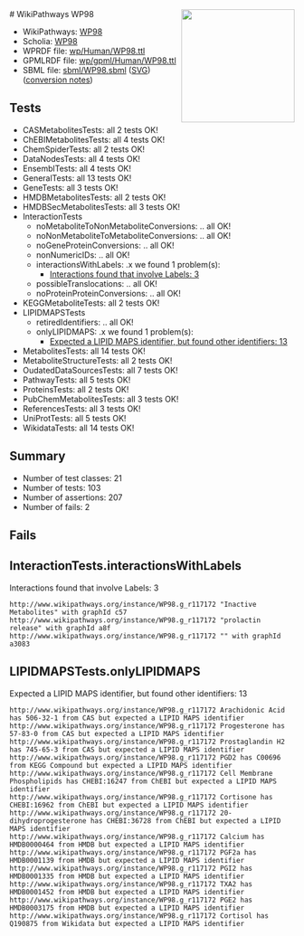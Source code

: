 <img style="float: right; width: 200px" src="../logo.png" />
# WikiPathways WP98

* WikiPathways: [WP98](https://identifiers.org/wikipathways:WP98)
* Scholia: [WP98](https://scholia.toolforge.org/wikipathways/WP98)
* WPRDF file: [wp/Human/WP98.ttl](../wp/Human/WP98.ttl)
* GPMLRDF file: [wp/gpml/Human/WP98.ttl](../wp/gpml/Human/WP98.ttl)
* SBML file: [sbml/WP98.sbml](../sbml/WP98.sbml) ([SVG](../sbml/WP98.svg)) ([conversion notes](../sbml/WP98.txt))

## Tests
* CASMetabolitesTests: all 2 tests OK!
* ChEBIMetabolitesTests: all 4 tests OK!
* ChemSpiderTests: all 2 tests OK!
* DataNodesTests: all 4 tests OK!
* EnsemblTests: all 4 tests OK!
* GeneralTests: all 13 tests OK!
* GeneTests: all 3 tests OK!
* HMDBMetabolitesTests: all 2 tests OK!
* HMDBSecMetabolitesTests: all 3 tests OK!
* InteractionTests
    * noMetaboliteToNonMetaboliteConversions: .. all OK!
    * noNonMetaboliteToMetaboliteConversions: .. all OK!
    * noGeneProteinConversions: .. all OK!
    * nonNumericIDs: .. all OK!
    * interactionsWithLabels: .x we found 1 problem(s):
        * [Interactions found that involve Labels: 3](#630d267a)
    * possibleTranslocations: .. all OK!
    * noProteinProteinConversions: .. all OK!
* KEGGMetaboliteTests: all 2 tests OK!
* LIPIDMAPSTests
    * retiredIdentifiers: .. all OK!
    * onlyLIPIDMAPS: .x we found 1 problem(s):
        * [Expected a LIPID MAPS identifier, but found other identifiers: 13](#d0bfb67b)
* MetabolitesTests: all 14 tests OK!
* MetaboliteStructureTests: all 2 tests OK!
* OudatedDataSourcesTests: all 7 tests OK!
* PathwayTests: all 5 tests OK!
* ProteinsTests: all 2 tests OK!
* PubChemMetabolitesTests: all 3 tests OK!
* ReferencesTests: all 3 tests OK!
* UniProtTests: all 5 tests OK!
* WikidataTests: all 14 tests OK!


## Summary

* Number of test classes: 21
* Number of tests: 103
* Number of assertions: 207
* Number of fails: 2

## Fails

<a name="630d267a" />

## InteractionTests.interactionsWithLabels

Interactions found that involve Labels: 3
```
http://www.wikipathways.org/instance/WP98.g_r117172 "Inactive Metabolites" with graphId c57
http://www.wikipathways.org/instance/WP98.g_r117172 "prolactin
release" with graphId a8f
http://www.wikipathways.org/instance/WP98.g_r117172 "" with graphId a3083
```

<a name="d0bfb67b" />

## LIPIDMAPSTests.onlyLIPIDMAPS

Expected a LIPID MAPS identifier, but found other identifiers: 13
```
http://www.wikipathways.org/instance/WP98.g_r117172 Arachidonic Acid has 506-32-1 from CAS but expected a LIPID MAPS identifier
http://www.wikipathways.org/instance/WP98.g_r117172 Progesterone has 57-83-0 from CAS but expected a LIPID MAPS identifier
http://www.wikipathways.org/instance/WP98.g_r117172 Prostaglandin H2 has 745-65-3 from CAS but expected a LIPID MAPS identifier
http://www.wikipathways.org/instance/WP98.g_r117172 PGD2 has C00696 from KEGG Compound but expected a LIPID MAPS identifier
http://www.wikipathways.org/instance/WP98.g_r117172 Cell Membrane Phospholipids has CHEBI:16247 from ChEBI but expected a LIPID MAPS identifier
http://www.wikipathways.org/instance/WP98.g_r117172 Cortisone has CHEBI:16962 from ChEBI but expected a LIPID MAPS identifier
http://www.wikipathways.org/instance/WP98.g_r117172 20-dihydroprogesterone has CHEBI:36728 from ChEBI but expected a LIPID MAPS identifier
http://www.wikipathways.org/instance/WP98.g_r117172 Calcium has HMDB0000464 from HMDB but expected a LIPID MAPS identifier
http://www.wikipathways.org/instance/WP98.g_r117172 PGF2a has HMDB0001139 from HMDB but expected a LIPID MAPS identifier
http://www.wikipathways.org/instance/WP98.g_r117172 PGI2 has HMDB0001335 from HMDB but expected a LIPID MAPS identifier
http://www.wikipathways.org/instance/WP98.g_r117172 TXA2 has HMDB0001452 from HMDB but expected a LIPID MAPS identifier
http://www.wikipathways.org/instance/WP98.g_r117172 PGE2 has HMDB0003175 from HMDB but expected a LIPID MAPS identifier
http://www.wikipathways.org/instance/WP98.g_r117172 Cortisol has Q190875 from Wikidata but expected a LIPID MAPS identifier
```

